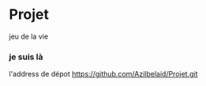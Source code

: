 # Projet
jeu de la vie 
### je suis là

l'address de dépot https://github.com/Azilbelaid/Projet.git
